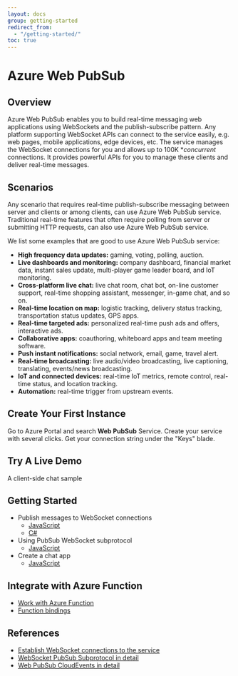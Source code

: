 ```yaml
---
layout: docs
group: getting-started
redirect_from:
  - "/getting-started/"
toc: true
---
```


# Azure Web PubSub
## Overview

Azure Web PubSub enables you to build real-time messaging web applications using WebSockets and the publish-subscribe pattern. Any platform supporting WebSocket APIs can connect to the service easily, e.g. web pages, mobile applications, edge devices, etc. The service manages the WebSocket connections for you and allows up to 100K **concurrent* connections. It provides powerful APIs for you to manage these clients and deliver real-time messages.

## Scenarios

Any scenario that requires real-time publish-subscribe messaging between server and clients or among clients, can use Azure Web PubSub service. Traditional real-time features that often require polling from server or submitting HTTP requests, can also use Azure Web PubSub service.

We list some examples that are good to use Azure Web PubSub service:

* **High frequency data updates:** gaming, voting, polling, auction.
* **Live dashboards and monitoring:** company dashboard, financial market data, instant sales update, multi-player game leader board, and IoT monitoring.
* **Cross-platform live chat:** live chat room, chat bot, on-line customer support, real-time shopping assistant, messenger, in-game chat, and so on.
* **Real-time location on map:** logistic tracking, delivery status tracking, transportation status updates, GPS apps.
* **Real-time targeted ads:** personalized real-time push ads and offers, interactive ads.
* **Collaborative apps:** coauthoring, whiteboard apps and team meeting software.
* **Push instant notifications:** social network, email, game, travel alert.
* **Real-time broadcasting:** live audio/video broadcasting, live captioning, translating, events/news broadcasting.
* **IoT and connected devices:** real-time IoT metrics, remote control, real-time status, and location tracking.
* **Automation:** real-time trigger from upstream events.

## Create Your First Instance

Go to Azure Portal and search **Web PubSub** Service. Create your service with several clicks.
Get your connection string under the "Keys" blade.

## Try A Live Demo
A client-side chat sample

## Getting Started

- Publish messages to WebSocket connections 
    - [JavaScript](./publish-messsages/js-publish-message)
    - [C#](./publish-messsages/csharp-publish-message)
- Using PubSub WebSocket subprotocol
    - [JavaScript](./using-pubsub-subprotocol/js-work-with-subprotocols)
- Create a chat app
    - [JavaScript](./create-a-chat-app/js-handle-events)

## Integrate with Azure Function
- [Work with Azure Function](./work-with-azure-function)
- [Function bindings](./../references/functions-bindings)

## References
- [Establish WebSocket connections to the service](./../references/websocket-clients)
- [WebSocket PubSub Subprotocol in detail](./../references/pubsub-websocket-subprotocol)
- [Web PubSub CloudEvents in detail](./../references/protocol-cloudevents)
